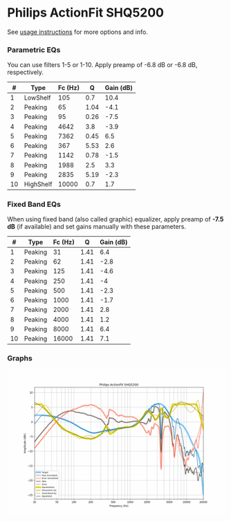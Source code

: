 # Philips ActionFit SHQ5200
See [usage instructions](https://github.com/jaakkopasanen/AutoEq#usage) for more options and info.

### Parametric EQs
You can use filters 1-5 or 1-10. Apply preamp of -6.8 dB or -6.8 dB, respectively.

|   # | Type      |   Fc (Hz) |    Q |   Gain (dB) |
|-----|-----------|-----------|------|-------------|
|   1 | LowShelf  |       105 | 0.7  |        10.4 |
|   2 | Peaking   |        65 | 1.04 |        -4.1 |
|   3 | Peaking   |        95 | 0.26 |        -7.5 |
|   4 | Peaking   |      4642 | 3.8  |        -3.9 |
|   5 | Peaking   |      7362 | 0.45 |         6.5 |
|   6 | Peaking   |       367 | 5.53 |         2.6 |
|   7 | Peaking   |      1142 | 0.78 |        -1.5 |
|   8 | Peaking   |      1988 | 2.5  |         3.3 |
|   9 | Peaking   |      2835 | 5.19 |        -2.3 |
|  10 | HighShelf |     10000 | 0.7  |         1.7 |

### Fixed Band EQs
When using fixed band (also called graphic) equalizer, apply preamp of **-7.5 dB** (if available) and set gains manually with these parameters.

|   # | Type    |   Fc (Hz) |    Q |   Gain (dB) |
|-----|---------|-----------|------|-------------|
|   1 | Peaking |        31 | 1.41 |         6.4 |
|   2 | Peaking |        62 | 1.41 |        -2.8 |
|   3 | Peaking |       125 | 1.41 |        -4.6 |
|   4 | Peaking |       250 | 1.41 |        -4   |
|   5 | Peaking |       500 | 1.41 |        -2.3 |
|   6 | Peaking |      1000 | 1.41 |        -1.7 |
|   7 | Peaking |      2000 | 1.41 |         2.8 |
|   8 | Peaking |      4000 | 1.41 |         1.2 |
|   9 | Peaking |      8000 | 1.41 |         6.4 |
|  10 | Peaking |     16000 | 1.41 |         7.1 |

### Graphs
![](./Philips%20ActionFit%20SHQ5200.png)
